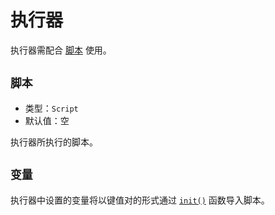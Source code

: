 # 执行器

执行器需配合 [脚本](../../script/game) 使用。

## `脚本`

- 类型：`Script`
- 默认值：空

执行器所执行的脚本。

## `变量`

执行器中设置的变量将以键值对的形式通过 [`init()`](../../script/game#init) 函数导入脚本。
